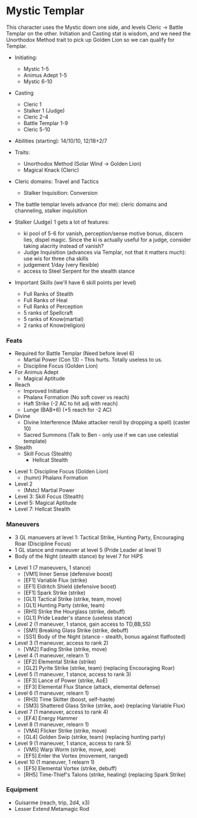 # Mystic Templar

This character uses the Mystic down one side, and levels Cleric -> Battle Templar
on the other. Initiation and Casting stat is wisdom, and we need the Unorthodox
Method trait to pick up Golden Lion so we can qualify for Templar.

* Initiating:
  - Mystic 1-5
  - Animus Adept 1-5
  - Mystic 6-10
* Casting
  - Cleric 1
  - Stalker 1 (Judge)
  - Cleric 2-4
  - Battle Templar 1-9
  - Cleric 5-10
* Abilities (starting): 14/10/10, 12/18+2/7
* Traits:
  - Unorthodox Method (Solar Wind -> Golden Lion)
  - Magical Knack (Cleric)
* Cleric domains: Travel and Tactics
  - Stalker Inquisition: Conversion

* The battle templar levels advance (for me): cleric domains and channeling, stalker inquisition
* Stalker (Judge) 1 gets a lot of features:
  - ki pool of 5-6 for vanish, perception/sense motive bonus, discern lies, dispel magic. Since
    the ki is actually useful for a judge, consider taking alacrity instead of vanish?
  - Judge Inquisition (advances via Templar, not that it matters much): use wis for three cha skills
  - judgement 1/day (very flexible)
  - access to Steel Serpent for the stealth stance
* Important Skills (we'll have 6 skill points per level)
  * Full Ranks of Stealth
  * Full Ranks of Heal
  * Full Ranks of Perception
  * 5 ranks of Spellcraft
  * 5 ranks of Know(martial)
  * 2 ranks of Know(religion)

### Feats
- Required for Battle Templar (Need before level 6)
  * Martial Power (Con 13) - This hurts. Totally useless to us.
  * Discipline Focus (Golden Lion)
- For Animus Adept
  * Magical Aptitude
- Reach
  * Improved Initiative
  * Phalanx Formation (No soft cover vs reach)
  * Haft Strike (-2 AC to hit adj with reach)
  * Lunge (BAB+6) (+5 reach for -2 AC)
- Divine
  * Divine Interference (Make attacker reroll by dropping a spell) (caster 10)
  * Sacred Summons (Talk to Ben - only use if we can use celestial template)
- Stealth
  * Skill Focus (Stealth)
    * Hellcat Stealth

* Level 1: Discipline Focus (Golden Lion)
  - (humn) Phalanx Formation
* Level 2
  - (Mstc) Martial Power
* Level 3: Skill Focus (Stealth)
* Level 5: Magical Aptitude
* Level 7: Hellcat Stealth

### Maneuvers
- 3 GL manuevers at level 1: Tactical Strike, Hunting Party, Encouraging Roar (Discipline Focus)
- 1 GL stance and maneuver at level 5  (Pride Leader at level 1)
- Body of the Night (stealth stance) by level 7 for HiPS

* Level 1 (7 maneuvers, 1 stance)
  - [VM1] Inner Sense (defensive boost)
  - [EF1] Variable Flux (strike)
  - [EF1] Eldritch Shield (defensive boost)
  - [EF1] Spark Strike (strike)
  - [GL1] Tactical Strike (strike, team, move)
  - [GL1] Hunting Party (strike, team)
  - [RH1] Strike the Hourglass (strike, debuff)
  - [GL1] Pride Leader's stance (useless stance)
* Level 2 (1 maneuver, 1 stance, gain access to TD,BB,SS)
  - [SM1] Breaking Glass Strike (strike, debuff)
  - [SS1] Body of the Night (stance - stealth, bonus against flatfooted)
* Level 3 (1 maneuver, access to rank 2)
  - [VM2] Fading Strike (strike, move)
* Level 4 (1 maneuver, relearn 1)
  - [EF2] Elemental Strike (strike)
  - [GL2] Pyrite Strike (strike, team) (replacing Encouraging Roar)
* Level 5 (1 maneuver, 1 stance, access to rank 3)
  - [EF3] Lance of Power (strike, AoE)
  - [EF3] Elemental Flux Stance (attack, elemental defense)
* Level 6 (1 maneuver, relearn 1)
  - [RH3] Time Skitter (boost, self-haste)
  - [SM3] Shattered Glass Strike (strike, aoe) (replacing Variable Flux)
* Level 7 (1 maneuver, access to rank 4)
  - [EF4] Energy Hammer
* Level 8 (1 maneuver, relearn 1)
  - [VM4] Flicker Strike (strike, move)
  - [GL4] Golden Swip (strike, team) (replacing hunting party)
* Level 9 (1 maneuver, 1 stance, access to rank 5)
  - [VM5] Warp Worm (strike, move, aoe)
  - [EF5] Enter the Vortex (movement, ranged)
* Level 10 (1 maneuver, 1 relearn 1)
  - [EF5] Elemental Vortex (strike, debuff)
  - [RH5] Time-Thief's Talons (strike, healing) (replacing Spark Strike)


### Equipment
* Guisarme (reach, trip, 2d4, x3)
* Lesser Extend Metamagic Rod
